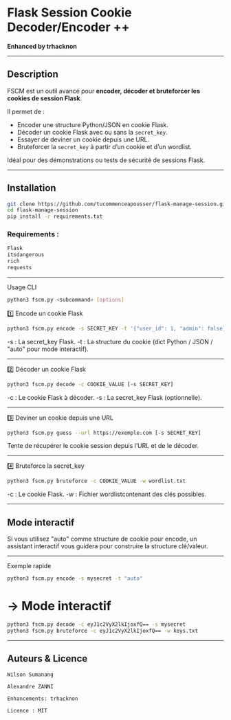 # Flask Session Cookie Decoder/Encoder ++
**Enhanced by trhacknon**  

---

## Description

FSCM est un outil avancé pour **encoder, décoder et bruteforcer les cookies de session Flask**.

Il permet de :

- Encoder une structure Python/JSON en cookie Flask.
- Décoder un cookie Flask avec ou sans la `secret_key`.
- Essayer de deviner un cookie depuis une URL.
- Bruteforcer la `secret_key` à partir d’un cookie et d’un wordlist.

Idéal pour des démonstrations ou tests de sécurité de sessions Flask.

---

## Installation

```bash
git clone https://github.com/tucommenceapousser/flask-manage-session.git
cd flask-manage-session
pip install -r requirements.txt
```

### Requirements :
```bash
Flask
itsdangerous
rich
requests
```


---

Usage CLI

```bash
python3 fscm.py <subcommand> [options]
```

1️⃣ Encode un cookie Flask

```bash
python3 fscm.py encode -s SECRET_KEY -t '{"user_id": 1, "admin": false}'
```
-s : La secret_key Flask.
-t : La structure du cookie (dict Python / JSON / "auto" pour mode interactif).

---

2️⃣ Décoder un cookie Flask

```bash
python3 fscm.py decode -c COOKIE_VALUE [-s SECRET_KEY]
```

-c : Le cookie Flask à décoder.
-s : La secret_key Flask (optionnelle).

---

3️⃣ Deviner un cookie depuis une URL

```bash
python3 fscm.py guess --url https://exemple.com [-s SECRET_KEY]
```

Tente de récupérer le cookie session depuis l’URL et de le décoder.



---

4️⃣ Bruteforce la secret_key

```bash
python3 fscm.py bruteforce -c COOKIE_VALUE -w wordlist.txt
```

-c : Le cookie Flask.
-w : Fichier wordlistcontenant des clés possibles.

---

## Mode interactif

Si vous utilisez "auto" comme structure de cookie pour encode, un assistant interactif vous guidera pour construire la structure clé/valeur.


---

Exemple rapide

```bash
python3 fscm.py encode -s mysecret -t "auto"
```

# -> Mode interactif

```bash
python3 fscm.py decode -c eyJ1c2VyX2lkIjoxfQ== -s mysecret
python3 fscm.py bruteforce -c eyJ1c2VyX2lkIjoxfQ== -w keys.txt
```

---

## Auteurs & Licence

`Wilson Sumanang`

`Alexandre ZANNI`

`Enhancements: trhacknon`

`Licence : MIT`
